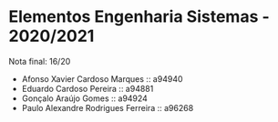 # Elementos Engenharia Sistemas - 2020/2021

Nota final: 16/20 <br>

- Afonso Xavier Cardoso Marques :: a94940
- Eduardo Cardoso Pereira :: a94881
- Gonçalo Araújo Gomes :: a94924
- Paulo Alexandre Rodrigues Ferreira :: a96268
